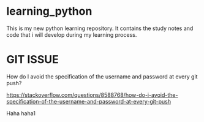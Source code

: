 # learning_python

This is my new python learning repository. It contains the study notes and code that i will develop during my learning process.

# GIT ISSUE

How do I avoid the specification of the username and password at every git push?

https://stackoverflow.com/questions/8588768/how-do-i-avoid-the-specification-of-the-username-and-password-at-every-git-push

Haha
haha1
